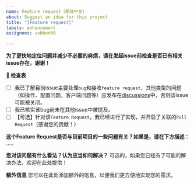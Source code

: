 ```yaml
---
name: Feature request（简体中文）
about: Suggest an idea for this project
title: "[Feature request]"
labels: enhancement
assignees: vvbbnn00

---
```


**为了更快地定位问题并减少不必要的麻烦，请在发起issue前检查是否已有相关issue存在，谢谢！**

**📜 检查表**
- [ ] 我已了解目前issue主要处理`bug`和接收`feature request`，其他类型的问题（如操作、配置问题，客户端问题等）应发布在[discussions](https://github.com/vvbbnn00/WARP-Clash-API/discussions)中，否则该issue可能被关闭。
- [ ] 我已核实该bug尚未在其他issue中被提及。
- [ ] 【可选】针对该`Feature Request`，我已经进行了实现，并开启了关联的`Pull Request`（感谢您的贡献！）

**这个Feature Request是否与目前项目的一些问题有关？如果是，请在下方描述：**
.....

**您对该问题有什么看法？认为应当如何解决？**
可选的，如果您已经有了可能的解决办法，欢迎在此处提供！

**额外信息**
您可以在此处添加额外的信息，以便我们更方便地实现您的需求。
